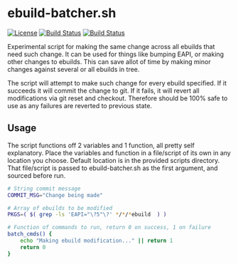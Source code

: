 # ebuild-batcher.sh
[![License](https://img.shields.io/badge/license-GPLv3-blue.svg?style=plastic)](https://github.com/Obsidian-StudiosInc/ebuild-batcher/blob/master/LICENSE)
[![Build Status](https://img.shields.io/travis/Obsidian-StudiosInc/ebuild-batcher/master.svg?style=plastic)](https://travis-ci.org/Obsidian-StudiosInc/ebuild-batcher)
[![Build Status](https://img.shields.io/shippable/5840e5d1b5bc7810005ff861/master.svg?style=plastic)](https://app.shippable.com/projects/5840e5d1b5bc7810005ff861/)

Experimental script for making the same change across all ebuilds that 
need such change. It can be used for things like bumping EAPI, or making 
other changes to ebuilds. This can save allot of time by making minor 
changes against several or all ebuilds in tree.

The script will attempt to make such change for every ebuild specified. 
If it succeeds it will commit the change to git. If it fails, it will 
revert all modifications via git reset and checkout. Therefore should be 
100% safe to use as any failures are reverted to previous state.

## Usage
The script functions off 2 variables and 1 function, all pretty self 
explanatory. Place the variables and function in a file/script of its 
own in any location you choose. Default location is in the provided 
scripts directory. That file/script is passed to ebuild-batcher.sh as 
the first argument, and sourced before run.


```bash
# String commit message
COMMIT_MSG="Change being made"

# Array of ebuilds to be modified
PKGS=( $( grep -ls 'EAPI="\?5"\?' */*/*ebuild  ) )

# Function of commands to run, return 0 on success, 1 on failure
batch_cmds() {
	echo "Making ebuild modification..." || return 1
	return 0
}

```
